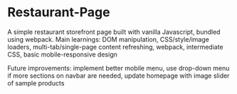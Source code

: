 # Restaurant-Page

A simple restaurant storefront page built with vanilla Javascript, bundled using webpack.
Main learnings: DOM manipulation, CSS/style/image loaders, multi-tab/single-page content refreshing, webpack, intermediate CSS, basic mobile-responsive design

Future improvements: implement better mobile menu, use drop-down menu if more sections on navbar are needed, update homepage with image slider of sample products
